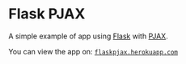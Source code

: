 Flask PJAX
==========

A simple example of app using [Flask]() with [PJAX]().

You can view the app on: [`flaskpjax.herokuapp.com`](http://flaskpjax.herokuapp.com)
